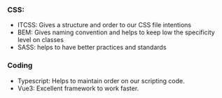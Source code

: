 ### CSS:
- ITCSS: Gives a structure and order to our CSS file intentions
- BEM: Gives naming convention and helps to keep low the specificity level on classes
- SASS: helps to have better practices and standards

### Coding 
- Typescript: Helps to maintain order on our scripting code.
- Vue3: Excellent framework to work faster.